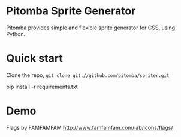 Pitomba Sprite Generator
=================

Pitomba provides simple and flexible sprite generator for CSS, using Python.


Quick start
=================

Clone the repo, `git clone git://github.com/pitomba/spriter.git`

pip install -r requirements.txt

Demo
=================

Flags by FAMFAMFAM
http://www.famfamfam.com/lab/icons/flags/